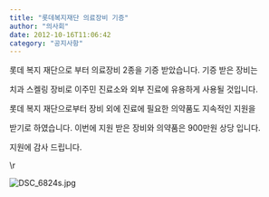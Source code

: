 ```yaml
---
title: "롯데복지재단 의료장비 기증"
author: "의사회"
date: 2012-10-16T11:06:42
category: "공지사항"
---
```


롯데 복지 재단으로 부터 의료장비 2종을 기증 받았습니다. 기증 받은 장비는

치과 스켈링 장비로 이주민 진료소와 외부 진료에 유용하게 사용될 것입니다.

롯데 복지 재단으로부터 장비 외에 진료에 필요한 의약품도 지속적인 지원을

받기로 하였습니다. 이번에 지원 받은 장비와 의약품은 900만원 상당 입니다.

지원에 감사 드립니다.

\r

![DSC_6824s.jpg](/files/attach/images/1585/209/006/aeaa9f39d5629b2c824b7bc91842d9f2.jpg)
